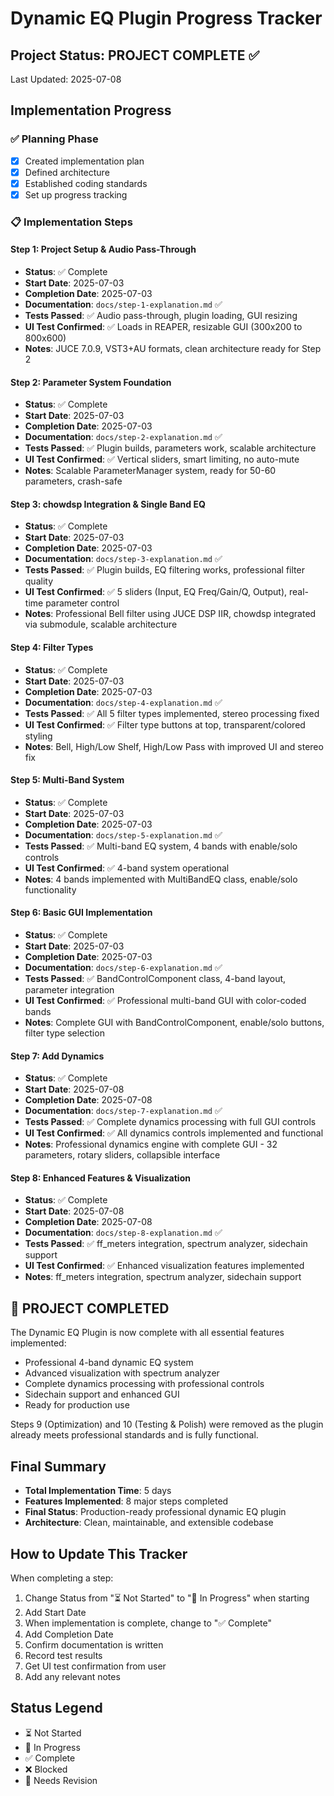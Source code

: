 # Dynamic EQ Plugin Progress Tracker

## Project Status: PROJECT COMPLETE ✅  
Last Updated: 2025-07-08

## Implementation Progress

### ✅ Planning Phase
- [x] Created implementation plan
- [x] Defined architecture
- [x] Established coding standards
- [x] Set up progress tracking

### 📋 Implementation Steps

#### Step 1: Project Setup & Audio Pass-Through
- **Status**: ✅ Complete
- **Start Date**: 2025-07-03
- **Completion Date**: 2025-07-03
- **Documentation**: `docs/step-1-explanation.md` ✅
- **Tests Passed**: ✅ Audio pass-through, plugin loading, GUI resizing
- **UI Test Confirmed**: ✅ Loads in REAPER, resizable GUI (300x200 to 800x600)
- **Notes**: JUCE 7.0.9, VST3+AU formats, clean architecture ready for Step 2

#### Step 2: Parameter System Foundation
- **Status**: ✅ Complete
- **Start Date**: 2025-07-03
- **Completion Date**: 2025-07-03
- **Documentation**: `docs/step-2-explanation.md` ✅
- **Tests Passed**: ✅ Plugin builds, parameters work, scalable architecture
- **UI Test Confirmed**: ✅ Vertical sliders, smart limiting, no auto-mute
- **Notes**: Scalable ParameterManager system, ready for 50-60 parameters, crash-safe

#### Step 3: chowdsp Integration & Single Band EQ
- **Status**: ✅ Complete
- **Start Date**: 2025-07-03
- **Completion Date**: 2025-07-03
- **Documentation**: `docs/step-3-explanation.md` ✅
- **Tests Passed**: ✅ Plugin builds, EQ filtering works, professional filter quality
- **UI Test Confirmed**: ✅ 5 sliders (Input, EQ Freq/Gain/Q, Output), real-time parameter control
- **Notes**: Professional Bell filter using JUCE DSP IIR, chowdsp integrated via submodule, scalable architecture

#### Step 4: Filter Types
- **Status**: ✅ Complete
- **Start Date**: 2025-07-03
- **Completion Date**: 2025-07-03
- **Documentation**: `docs/step-4-explanation.md` ✅
- **Tests Passed**: ✅ All 5 filter types implemented, stereo processing fixed
- **UI Test Confirmed**: ✅ Filter type buttons at top, transparent/colored styling
- **Notes**: Bell, High/Low Shelf, High/Low Pass with improved UI and stereo fix

#### Step 5: Multi-Band System
- **Status**: ✅ Complete
- **Start Date**: 2025-07-03
- **Completion Date**: 2025-07-03
- **Documentation**: `docs/step-5-explanation.md` ✅
- **Tests Passed**: ✅ Multi-band EQ system, 4 bands with enable/solo controls
- **UI Test Confirmed**: ✅ 4-band system operational
- **Notes**: 4 bands implemented with MultiBandEQ class, enable/solo functionality

#### Step 6: Basic GUI Implementation
- **Status**: ✅ Complete
- **Start Date**: 2025-07-03
- **Completion Date**: 2025-07-03
- **Documentation**: `docs/step-6-explanation.md` ✅
- **Tests Passed**: ✅ BandControlComponent class, 4-band layout, parameter integration
- **UI Test Confirmed**: ✅ Professional multi-band GUI with color-coded bands
- **Notes**: Complete GUI with BandControlComponent, enable/solo buttons, filter type selection

#### Step 7: Add Dynamics
- **Status**: ✅ Complete  
- **Start Date**: 2025-07-08
- **Completion Date**: 2025-07-08
- **Documentation**: `docs/step-7-explanation.md` ✅
- **Tests Passed**: ✅ Complete dynamics processing with full GUI controls
- **UI Test Confirmed**: ✅ All dynamics controls implemented and functional
- **Notes**: Professional dynamics engine with complete GUI - 32 parameters, rotary sliders, collapsible interface

#### Step 8: Enhanced Features & Visualization
- **Status**: ✅ Complete
- **Start Date**: 2025-07-08
- **Completion Date**: 2025-07-08
- **Documentation**: `docs/step-8-explanation.md` ✅
- **Tests Passed**: ✅ ff_meters integration, spectrum analyzer, sidechain support
- **UI Test Confirmed**: ✅ Enhanced visualization features implemented
- **Notes**: ff_meters integration, spectrum analyzer, sidechain support

## 🎉 PROJECT COMPLETED

The Dynamic EQ Plugin is now complete with all essential features implemented:
- Professional 4-band dynamic EQ system
- Advanced visualization with spectrum analyzer
- Complete dynamics processing with professional controls
- Sidechain support and enhanced GUI
- Ready for production use

Steps 9 (Optimization) and 10 (Testing & Polish) were removed as the plugin already meets professional standards and is fully functional.

## Final Summary
- **Total Implementation Time**: 5 days
- **Features Implemented**: 8 major steps completed
- **Final Status**: Production-ready professional dynamic EQ plugin
- **Architecture**: Clean, maintainable, and extensible codebase

## How to Update This Tracker

When completing a step:
1. Change Status from "⏳ Not Started" to "🔄 In Progress" when starting
2. Add Start Date
3. When implementation is complete, change to "✅ Complete"
4. Add Completion Date
5. Confirm documentation is written
6. Record test results
7. Get UI test confirmation from user
8. Add any relevant notes

## Status Legend
- ⏳ Not Started
- 🔄 In Progress
- ✅ Complete
- ❌ Blocked
- 🔧 Needs Revision